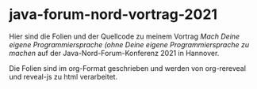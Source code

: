 # java-forum-nord-vortrag-2021

Hier sind die Folien und der Quellcode zu meinem Vortrag *Mach Deine eigene
Programmiersprache (ohne Deine eigene Programmiersprache zu machen* auf der
Java-Nord-Forum-Konferenz 2021 in Hannover.

Die Folien sind im org-Format geschrieben und werden von org-rereveal und
reveal-js zu html verarbeitet.
